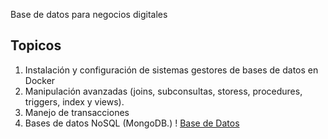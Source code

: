 Base de datos para negocios digitales 

## Topicos

1. Instalación y configuración de sistemas gestores de bases de datos en Docker
2. Manipulación avanzadas (joins, subconsultas, storess, procedures, triggers, index y views).
3. Manejo de transacciones
1. Bases de datos NoSQL (MongoDB.) 
! [Base de Datos](./Images/glenn-carstens-peters-npxXWgQ33ZQ-unsplash.jpg)
